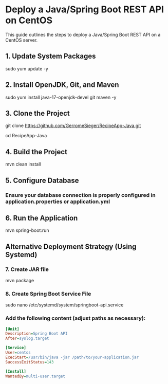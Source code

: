 # Deploy a Java/Spring Boot REST API on CentOS

This guide outlines the steps to deploy a Java/Spring Boot REST API on a CentOS server.

## 1. Update System Packages

sudo yum update -y

## 2. Install OpenJDK, Git, and Maven

sudo yum install java-17-openjdk-devel git maven -y

## 3. Clone the Project

git clone https://github.com/GerromeSieger/RecipeApp-Java.git

cd RecipeApp-Java

## 4. Build the Project

mvn clean install

## 5. Configure Database

### Ensure your database connection is properly configured in application.properties or application.yml

## 6. Run the Application

mvn spring-boot:run

## Alternative Deployment Strategy (Using Systemd)

### 7. Create JAR file

mvn package

### 8. Create Spring Boot Service File

sudo nano /etc/systemd/system/springboot-api.service

### Add the following content (adjust paths as necessary):

```ini
[Unit]
Description=Spring Boot API
After=syslog.target

[Service]
User=centos
ExecStart=/usr/bin/java -jar /path/to/your-application.jar
SuccessExitStatus=143

[Install]
WantedBy=multi-user.target